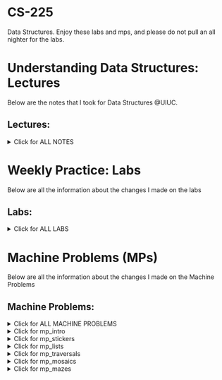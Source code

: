 # CS-225
Data Structures. Enjoy these labs and mps, and please do not pull an all nighter for the labs.

# Understanding Data Structures: Lectures
Below are the notes that I took for Data Structures @UIUC.

## Lectures:
<details> <summary> Click for ALL NOTES </summary>
  
  ### Lecture 1: Introduction
  <details> <summary> <span style="color: green"> Lecture 1 </span> </summary>

  #### Variables Description
  > Variables in C++ are defined by Name, Type, Locations in Memory, and Value

  #### Variable Types
  > Variables can be primitive (int, char, double, boolean, float, pointer) or they can be User Defined (defined by classes)

  #### Encapsulation
  > Separates the interface from the implementation

  ```` // cube.h: ````  Interface/API (What the class is supposed to do)

  ```` // cube.cpp: ```` Implementation (how the class is supposed to do it)

  #### Inclusion Guards
  > "#pragma once" sends a message to the compiler that this file is only included once.
  > "#ifndef CUBE_H_ , #define CUBE_H_, #endif" is the same as above

  ```` // cube.h: ```` Equivalent Implementation
  ```
  #ifndef CUBE_H_ 
  #define CUBE_H_

  class Cube {
    public:
    private:
  };

  #endif 
  ```

  ```
  #pragma once

  class Cube {
    public:
    private:
  };
  ```
  
  #### Scope Resolution Opperator
  > 'double Cube::getVolume(){ . . . }' in Cube.cpp allows us to implement the getVolume() method in the Cube class
  
  </details>

  ### Lecture 2: Classes
  <details> <summary> <span style="color: green"> Lecture 2 </span></summary>

  #### Public vs Private
  > Public variables are members of classes that can be accessed from the outside of the class

  > Private variables are members of classes that can only be used within the class's functions and cannot be viewed outside the classes

  #### Namespace
  > Namespaces are like Libraries in C++. std = standard namespace includes cout, vector, queue,
  
  ```` cs225::Cube: ```` cs225 namespace includes Cube, PNG, HSLAPixel, etc

  ```` std::cout ```` standard namespace includes cout, vector, queue, etc

  ```` // cube.h declares namespace class Cube````
  ```
  #pragma once 
  namespace cs225 {
    class Cube {
      public:
        double getVolume();
        double getSurfaceArea();
        void setLength(double length);
      private:
        double length_;  
    };
  ```
  ```` // cube.cpp implementation of func in the Cube Class in cs225 namespace ````
  ```
  #include "Cube.h" 
  namespace cs225 {
    double Cube::getVolume() {
      return length_*length_*length_;
    }
    double Cube::getSurfaceArea() {
      return 6 * length_ * length_;
    }
  void Cube::setLength(double length){
      length_ = length;
    
  ```
  ```` // main.cpp using the objects of Cube class ````
  ```
  #include “Cube.h”
  #include <iostream>

  int main() {
      cs225::Cube c; // declares obj of cube type
      std::cout << "Volume: " <<    c.getVolume() << std::endl;
      return 0;
  }
    
  ```

  #### Constructor
  ```` Default Constructor: ```` No parameter, Initializes the class value to default values

  ```` Custom Contructor: ```` user may set the initialization 

  ```` // cube.h ````
  ```
  /* ... */
  class Cube{
    public:
    Cube (); // default constructor
    Cube (double r); // custom constructor
  /* ... */
  ```
  ```` // cube.cpp ````
  ```
  /* ... */

  Cube::Cube() { //define default constructor
      radius_ = 1;
  }
  Cube::Cube(double r) { //define custom constructor
      radius_ = r;
  }
  ```
  ```` // main.cpp ````
  ```
  /* ... */
  main(){
    cs225::Cube c; // initializes/uses automatic Cube constructor w length 1
    cs225::Cube c(5) // initializes/uses custom Cube constructor w length 5
  }
  ```

  #### Reference Variables
  > aliases is used to bound two values together. 
  > once the value of j changes, the value of i changes changes and vice versa

```` main.cpp ````
```
int main {
     int i = 7;

     /* j is an alias of i */
     int &j = i;   	

     /* j and i are both 4 */
     j = 4;		
     std::cout << i << “ ” << j << std::endl;   

     /* j and i are both 2 */
     i = 2;		
     std::cout << i << “ ” << j << std::endl;   
     return 0;
}
```

  </details>

  ### Lecture 3: Memory
  <details> <summary> <span style="color: green"> Lecture 3 </span></summary>

  #### Variable, Reference Variables, Pointers

  ```` Cube   s1; ```` // a variable containing a Cube obj

  ```` Cube & s2; ```` // a reference to a variable of type Cube

  ```` Cube * s1; ```` // a pointer to a variable of type Cube

  #### Pointers and References
  > a ptr has its own memory addr and size on the run time stack

  > a reference shares the same memory addr (w the original variable) but also takes up its own 'spot' in the run time stack

  ```
  int i = 3;
  int *ptr = &i; // a ptr to variable 'i'. ptr stores addr of i
  int &ref = i;  // a reference (or alias) for i
  ```

  ```` Initialization of a pointer variable ````
  ```
  int  a = 10;
  int *p = &a; // do not do it this way. looks weird becuz p = &a is better

  OR

  int  a = 10;
  int *p;
  p = &a;   // value of 'p' = addr of 1
  print(*p) // prints the dereferenced '*p' value at the addr of &a 
  ```

  > pointers can be re-assigned. 
  ```
  int a = 5;
  int b = 6;
  int *p;
  p =  &a;
  p = &b;
  ```

  ```` Initialization of a reference variable ````
  ```
  int  a = 10;
  int &p = a; // addr of p takes the value of 10
  ```

  > references canNOT be re-assigned: ERROR for MULTIPLE DECLARATION
  ```
  int a = 5;
  int b = 6;
  int &p = a;
  int &p = b; 
  ```

  #### Indirection Operators
  > You can have pointers to pointers offering extra levels of indirection
  ```
  int  a = 10;
  int *p;
  int **q;
  p = &a;   // value of 'p' = addr of a
  q = &p;   // value of 'q' = addr of p

  ```

  > Whereas references only offer one level of indirection
  ```
  int  a = 10;
  int *p;
  p = &a;   // value of 'p' = addr of 1
  &p = a;   // the addr of 'p' = the value of a = the value of 10

  //       val of p   (p) = addr of a
  //       addr of p (&p) = val of a, 10
  // deref val of *p (*p) = val of a, 10
  ```
  
  ```` &c ```` ret the mem addr of c's data 
  
  > '&' operator takes us one step away from the data
  
  ```` *ptr ```` returns the data at the mem addr contained at ptr. 

  > '*' operator takes us one step closer to the data

  #### Stack Memory
  > Starts near top of memory (high addr) -> Data grows downward -> Ends at 0 (low addr)

  > The data is read from low to high (the data is read up).

  #### Stack Frames
  > Think ECE 220
  ```` stack frames ```` are created whenever a function is called and are reclaimed (deleted) when a function returns.
  
  ```` reclaimed stack frames ```` are automatically marked free (not actually freed). When memory is marked free, it can be overwritten. (We never want to return a pointer to a stack variable)


  </details>
  
  ### Lecture 4 : Heap Memory
  <details> <summary> <span style="color: green"> Lecture 4 </span></summary>

  #### Heap Memory Description
  > Starts near bottom of memory (low addr) -> Data grows upward -> Ends at top of memory (high addr)

  ```` 'new' keyword ```` creates heap memory (returns a ptr to the 'new' memory created)
  > allocates heap mem, calls obj's constructor, and returns a ptr to the memory

  ```` 'delete' keyword ```` frees ('deletes') the heap memory
  > calls obj's destructor, marks mem as freed

  ```` heap1.cpp ````
  ```
  int main() {
     int *p = new int;          //pointer on stack, int on heap
     Cube *c = new Cube(10);    //pointer on stack, object on heap
     delete c;   c = nullptr;   //delete and set null
     delete p;   p = nullptr;
     return 0;
  
  }

  ```
  
  #### Reference Variable
  > aliases is used to bound two values together. 
  > once the value of j changes, the value of i changes changes and vice versa

  ```` reference.cpp ```` // i and j are the same thing, they change together 
  ```
  #include <iostream>

  int main() {
    int i = 7;
    int & j = i;   // j is an alias of i
  
    j = 4;
    std::cout << i << " " << j << std::endl; // output: 4 4

    i = 2;
    std::cout << i << " " << j << std::endl; // output: 2 2

    return 0;
  }

  ```

  #### The use of '&' operator for references
  > A declaration of a reference variable would be like: 

  ```` ALIASES INIT: space in between & and variable name ````
  ```
  int a = 3
  int & b = a;        //declaring a reference variable  

  ```

  > this process should not be confused with the case of getting the memory address of a variable which would also involved with '&' operator, as the example shown below:
  
  ```` REFERENCE INIT: no space in between & and variable name ````
  ```
  Cube c;
  std::cout << "Mem address storing c: " << &c << std::endl;

  ```

  #### 

  </details>

  ### Lecture 5 : Function & Parameter
  <details> <summary> <span style="color: green"> Lecture 5 </span></summary>

  #### Function Parameters
  > There are 3 ways to pass an arguement to a function

  ##### pass by value 
  the obj passed in it a copy of the original obj. By changing it, we do not change the original. Less efficient because it needs extra memory

  ```` joinCubes-byValue.cpp ````

  ```
  Cube joinCubes(Cube c1, Cube c2) {
    double totalVolume = c1.getVolume() + c2.getVolume();
    ...
    Cube result(newLength);
    return result;
  }

  int main() {
    Cube *c1 = new Cube(4);
    Cube *c2 = new Cube(5);
    Cube c3 = joinCubes(*c1, *c2); 
    return 0;
  }

  ```

  ##### pass by pointer
  the obj passed in is a pointer of the original obj. By changing it, we do change the original. More efficient because we treat the memory. But more risky because we can get an invalid paramter (NULL) that gets passed in

  ```` joinCubes-byPointer.cpp ````
  ```
  Cube joinCubes(Cube * c1, Cube * c2) {
    double totalVolume = c1->getVolume() + c2->getVolume();
    ...
  }
  int main() {
    Cube *c1 = new Cube(4);
    Cube *c2 = new Cube(5);
    Cube c3 = joinCubes(c1, c2); 
    return 0;
  }
  ```


  ##### pass by reference
  the obj passed in is an alias of the original obj. By changing it, we do change the original. More efficient because we treat the memory. But more risky because we are changing the original value

  ```` joinCubes-byRef.cpp ````

  ```
  Cube joinCubes(Cube & c1, Cube & c2) {
    double totalVolume = c1.getVolume() + c2.getVolume();
    ...
  }

  int main() {
    Cube *c1 = new Cube(4);
    Cube *c2 = new Cube(5);
    Cube c3 = joinCubes(*c1, *c2); 
    return 0;
  }

  ```

  #### Summary
  | --- | Pass By Value | Pass By Pointer | Pass By Reference |
  | --- | --- | --- | --- |
  | The copied content| The entire data | the memory addr | just an alias |
  | Does the modification go through the caller's obj | No | Yes | Yes |
  | Always Valid when passed in | Yes | No - could be NULL when passed in | Yes |
  | Relative speed among 3 ways to pass func parameters | Slow (depending on data size) | Fast (always 8 bytes) | Fast |
  | The Relative Programming Safety | Safety | Not Safe | Safe-ish |

  #### The 'const' Function Parameter
  The keyword 'const' is a way to prevent the parameters passed in to be changed. We are saving the memory because we are not passing by value and at the same time to avoid the risk of changing the original. 

  ```` joinCubes-byRef-const.cpp ````

  ```
  Cube joinCubes(const Cube & c1 , const Cube & c2) {
    double totalVolume = c1.getVolume() + c2.getVolume();
    ...
  }
  int main() {
    ...
    Cube c3 = joinCubes(*c1, *c2);
    return 0; 
  }

  ```

  </details>

  ### Lecture 6 : LifeCycle & Constructors
  <details> <summary> <span style="color: green"> Lecture 6 </span></summary>

  #### Copy Constructors
  ```` Automatic Copy Constructors ```` Generated if we don't define a copy const, Copies every instance variable in the obj

  ```` Custom Copy Constructor ```` passed by reference

  ```
  Cube(const Cube & other){
    ...
  };

  ```
  
  #### Calls to Copy Constructor

  | Constructors | joinCube(Cube c1, Cube c2) {...} BY VALUE | joinCube(Cube * c1, Cube * c2) {...} BY POINTER | joinCube(Cube & c1, Cube & c2) {...} BY REFERENCE |
  | --- | --- | --- | --- | 
  | Cube(); | 0 | 0 | 0 |
  | Cube(double length); | Cube result(newLength) | Cube result(newLength) | Cube result(newLength) |
  | Cube(Cube & other); //COPY CONSTRUCTOR | joinCube(Cube c1, Cube c2); return result; | return result; | return result |

  > the copy constructo is called when the parameter is passed-in (and when the reslt is returned)

  ```` joinCubes-byValue.cpp ````
  ```
  Cube joinCubes(Cube c1, Cube c2) {
    double totalVolume = c1.getVolume() + c2.getVolume();
    ...
    Cube result(newLength);
    return result; // 000
  }

  ```

  #### Copy Constructor Initializer
  > it tells the compiler to 'shallow' copy instance variables to the variables in "other"

  ```` Tomer.h ````
  ```
  #pragma once
  #include "cs225/Cube.h"
  using cs225::Cube;
  class Tower {
    public:
      Tower(Cube c, Cube *ptr, const Cube &ref); 
                            // Custom constructor 
      Tower(const Tower & other); 
                            // Copy constructor

    private:
      Cube cube_;
      Cube *ptr_;
      const Cube &ref;
  };

  ```

  ```` Tower.cpp ````
  ```
  Tower::Tower(const Tower & other) : cube_(other.cube_), ptr_(other.ptr_), ref_(other.ref_) {
    //every variable copied
    //nothing needed in the body
  }

  ```

  #### Deep Copy Constructor

  #### Deconstructor

  #### Automatic Destructor

  </details>


</details>



# Weekly Practice: Labs
Below are all the information about the changes I made on the labs

## Labs: 
<details>
	<summary> Click for ALL LABS </summary>

  ### Setup, Command Line on Linux EWS, etc
  <details> <summary> <span style="color: green"> Setup, Command Line on Linux EWS </span></summary>
  </details>  

  ### lab_intro
  <details> <summary> <span style="color: green"> lab_intro </span></summary>

  #### Description
  > 'replace with lab concept' 

  #### Changed Files: 
  ```` file1 ```` ```` file2 ```` ```` file3````

  #### Instructions
  ```` file1: ```` 
  
  ```` file2: ```` 
  
  ```` file3: ````

  #### Output Files, Design Statistics and Resources (inspired by ECE 385)
  ```` 'image' of output: ````

  ```` 'image' of terminal (Design Stats & Resources) ````
  
  </details>

  ### lab_debug
  <details> <summary> <span style="color: green"> lab_debug </span></summary>

  #### Description
  > 'replace with lab concept' 

  #### Changed Files: 
  ```` file1 ```` ```` file2 ```` ```` file3````

  #### Instructions
  ```` file1: ```` 
  
  ```` file2: ```` 
  
  ```` file3: ````

  #### Output Files, Design Statistics and Resources (inspired by ECE 385)
  ```` 'image' of output: ````

  ```` 'image' of terminal (Design Stats & Resources) ````
  
  </details>

  ### lab_memory
  <details> <summary> <span style="color: green"> lab_memory </span></summary>

  #### Description
  > 'replace with lab concept' 

  #### Changed Files: 
  ```` file1 ```` ```` file2 ```` ```` file3````

  #### Instructions
  ```` file1: ```` 
  
  ```` file2: ```` 
  
  ```` file3: ````

  #### Output Files, Design Statistics and Resources (inspired by ECE 385)
  ```` 'image' of output: ````

  ```` 'image' of terminal (Design Stats & Resources) ````
  
  </details>

  ### lab_inheritance
  <details> <summary> <span style="color: green"> lab_inheritance </span></summary>

  #### Description
  > 'replace with lab concept' 

  #### Changed Files: 
  ```` file1 ```` ```` file2 ```` ```` file3````

  #### Instructions
  ```` file1: ```` 
  
  ```` file2: ```` 
  
  ```` file3: ````

  #### Output Files, Design Statistics and Resources (inspired by ECE 385)
  ```` 'image' of output: ````

  ```` 'image' of terminal (Design Stats & Resources) ````
  
  </details>

  ### lab_quacks
  <details> <summary> <span style="color: green"> lab_quacks </span></summary>

  #### Description
  > 'replace with lab concept' 

  #### Changed Files: 
  ```` file1 ```` ```` file2 ```` ```` file3````

  #### Instructions
  ```` file1: ```` 
  
  ```` file2: ```` 
  
  ```` file3: ````

  #### Output Files, Design Statistics and Resources (inspired by ECE 385)
  ```` 'image' of output: ````

  ```` 'image' of terminal (Design Stats & Resources) ````
  
  </details>

  ### lab_trees
  <details> <summary> <span style="color: green"> lab_trees </span></summary>

  #### Description
  > 'replace with lab concept' 

  #### Changed Files: 
  ```` file1 ```` ```` file2 ```` ```` file3````

  #### Instructions
  ```` file1: ```` 
  
  ```` file2: ```` 
  
  ```` file3: ````

  #### Output Files, Design Statistics and Resources (inspired by ECE 385)
  ```` 'image' of output: ````

  ```` 'image' of terminal (Design Stats & Resources) ````
  
  </details>

  ### lab_huffman
  <details> <summary> <span style="color: green"> lab_huffman </span></summary>

  #### Description
  > 'replace with lab concept' 

  #### Changed Files: 
  ```` file1 ```` ```` file2 ```` ```` file3````

  #### Instructions
  ```` file1: ```` 
  
  ```` file2: ```` 
  
  ```` file3: ````

  #### Output Files, Design Statistics and Resources (inspired by ECE 385)
  ```` 'image' of output: ````

  ```` 'image' of terminal (Design Stats & Resources) ````
  
  </details>

  ### lab_avl
  <details> <summary> <span style="color: green"> lab_avl </span></summary>

  #### Description
  > 'replace with lab concept' 

  #### Changed Files: 
  ```` file1 ```` ```` file2 ```` ```` file3````

  #### Instructions
  ```` file1: ```` 
  
  ```` file2: ```` 
  
  ```` file3: ````

  #### Output Files, Design Statistics and Resources (inspired by ECE 385)
  ```` 'image' of output: ````

  ```` 'image' of terminal (Design Stats & Resources) ````
  
  </details>

  ### lab_btree
  <details> <summary> <span style="color: green"> lab_btree </span></summary>

  #### Description
  > 'replace with lab concept' 

  #### Changed Files: 
  ```` file1 ```` ```` file2 ```` ```` file3````

  #### Instructions
  ```` file1: ```` 
  
  ```` file2: ```` 
  
  ```` file3: ````

  #### Output Files, Design Statistics and Resources (inspired by ECE 385)
  ```` 'image' of output: ````

  ```` 'image' of terminal (Design Stats & Resources) ````
  
  </details>

  ### lab_hash
  <details> <summary> <span style="color: green"> lab_hash </span></summary>

  #### Description
  > 'replace with lab concept' 

  #### Changed Files: 
  ```` file1 ```` ```` file2 ```` ```` file3````

  #### Instructions
  ```` file1: ```` 
  
  ```` file2: ```` 
  
  ```` file3: ````

  #### Output Files, Design Statistics and Resources (inspired by ECE 385)
  ```` 'image' of output: ````

  ```` 'image' of terminal (Design Stats & Resources) ````
  
  </details>

  ### lab_heaps
  <details> <summary> <span style="color: green"> lab_heaps </span></summary>

  #### Description
  > 'replace with lab concept' 

  #### Changed Files: 
  ```` file1 ```` ```` file2 ```` ```` file3````

  #### Instructions
  ```` file1: ```` 
  
  ```` file2: ```` 
  
  ```` file3: ````

  #### Output Files, Design Statistics and Resources (inspired by ECE 385)
  ```` 'image' of output: ````

  ```` 'image' of terminal (Design Stats & Resources) ````
  
  </details>

  ### lab_dict
  <details> <summary> <span style="color: green"> lab_dict </span></summary>

  #### Description
  > 'replace with lab concept' 

  #### Changed Files: 
  ```` file1 ```` ```` file2 ```` ```` file3````

  #### Instructions
  ```` file1: ```` 
  
  ```` file2: ```` 
  
  ```` file3: ````

  #### Output Files, Design Statistics and Resources (inspired by ECE 385)
  ```` 'image' of output: ````

  ```` 'image' of terminal (Design Stats & Resources) ````
  
  </details>
</details>


# Machine Problems (MPs)
Below are all the information about the changes I made on the Machine Problems

## Machine Problems: 
<details>
	<summary> Click for ALL MACHINE PROBLEMS </summary>

  ### mp_intro
  <details> <summary> <span style="color: green"> mp_intro </span></summary>

  #### Description
  > 'replace with lab concept' 

  #### Changed Files: 
  ```` file1 ```` ```` file2 ```` ```` file3````

  #### Instructions
  ```` file1: ```` 
  
  ```` file2: ```` 
  
  ```` file3: ````

  #### Output Files, Design Statistics and Resources (inspired by ECE 385)
  ```` 'image' of output: ````

  ```` 'image' of terminal (Design Stats & Resources) ````
  
  </details>

  ### mp_stickers
  <details> <summary> <span style="color: green"> mp_stickers </span></summary>

  #### Description
  > 'replace with lab concept' 

  #### Changed Files: 
  ```` file1 ```` ```` file2 ```` ```` file3````

  #### Instructions
  ```` file1: ```` 
  
  ```` file2: ```` 
  
  ```` file3: ````

  #### Output Files, Design Statistics and Resources (inspired by ECE 385)
  ```` 'image' of output: ````

  ```` 'image' of terminal (Design Stats & Resources) ````
  
  </details>

  ### mp_lists
  <details> <summary> <span style="color: green"> mp_lists </span></summary>

  #### Description
  > 'replace with lab concept' 

  #### Changed Files: 
  ```` file1 ```` ```` file2 ```` ```` file3````

  #### Instructions
  ```` file1: ```` 
  
  ```` file2: ```` 
  
  ```` file3: ````

  #### Output Files, Design Statistics and Resources (inspired by ECE 385)
  ```` 'image' of output: ````

  ```` 'image' of terminal (Design Stats & Resources) ````
  
  </details>

  ### mp_traversals
  <details> <summary> <span style="color: green"> mp_traversals </span></summary>

  #### Description
  > 'replace with lab concept' 

  #### Changed Files: 
  ```` file1 ```` ```` file2 ```` ```` file3````

  #### Instructions
  ```` file1: ```` 
  
  ```` file2: ```` 
  
  ```` file3: ````

  #### Output Files, Design Statistics and Resources (inspired by ECE 385)
  ```` 'image' of output: ````

  ```` 'image' of terminal (Design Stats & Resources) ````
  
  </details>

  ### mp_mosaics
  <details> <summary> <span style="color: green"> mp_mosaics </span></summary>

  #### Description
  > 'replace with lab concept' 

  #### Changed Files: 
  ```` file1 ```` ```` file2 ```` ```` file3````

  #### Instructions
  ```` file1: ```` 
  
  ```` file2: ```` 
  
  ```` file3: ````

  #### Output Files, Design Statistics and Resources (inspired by ECE 385)
  ```` 'image' of output: ````

  ```` 'image' of terminal (Design Stats & Resources) ````
  
  </details>

  ### mp_mazes
  <details> <summary> <span style="color: green"> mp_mazes </span></summary>

  #### Description
  > 'replace with lab concept' 

  #### Changed Files: 
  ```` file1 ```` ```` file2 ```` ```` file3````

  #### Instructions
  ```` file1: ```` 
  
  ```` file2: ```` 
  
  ```` file3: ````

  #### Output Files, Design Statistics and Resources (inspired by ECE 385)
  ```` 'image' of output: ````

  ```` 'image' of terminal (Design Stats & Resources) ````
  
  </details>

</details>
<details>
	<summary> Click for mp_intro </summary>
	<p>

#### We can hide anything, even code!

    ```ruby
      puts "Hello World"
    ```

	</p>
</details>
<details>
	<summary> Click for mp_stickers </summary>
	<p>

#### We can hide anything, even code!

    ```ruby
      puts "Hello World"
    ```

	</p>
</details>
<details>
	<summary> Click for mp_lists </summary>
	<p>

#### We can hide anything, even code!

    ```ruby
      puts "Hello World"
    ```

	</p>
</details>
<details>
	<summary> Click for mp_traversals </summary>
	<p>

#### We can hide anything, even code!

    ```ruby
      puts "Hello World"
    ```

	</p>
</details>
<details>
	<summary> Click for mp_mosaics </summary>
	<p>

#### We can hide anything, even code!

    ```ruby
      puts "Hello World"
    ```

	</p>
</details>
<details>
	<summary> Click for mp_mazes </summary>
	<p>

#### We can hide anything, even code!

    ```ruby
      puts "Hello World"
    ```

	</p>
</details>
